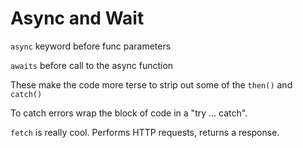 # Async and Wait

`async` keyword before func parameters

`awaits` before call to the async function

These make the code more terse to strip out some of the `then()` and `catch()`

To catch errors wrap the block of code in a "try ... catch".

`fetch` is really cool. Performs HTTP requests, returns a response.
